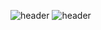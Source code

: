 ![header](https://capsule-render.vercel.app/api?type=waving&color=008000&height=400&section=header&text=Welcome%20to%20gunbro%20github%20☺️&fontSize=40&fontColor=fff)
![header](https://capsule-render.vercel.app/api?type=waving&color=008000&height=400&&section=footer&fontSize=90)
